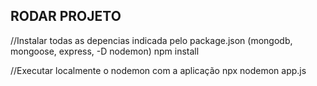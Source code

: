 ## RODAR PROJETO

//Instalar todas as depencias indicada pelo package.json (mongodb, mongoose, express, -D nodemon)
npm install

//Executar localmente o nodemon com a aplicação
npx nodemon app.js
